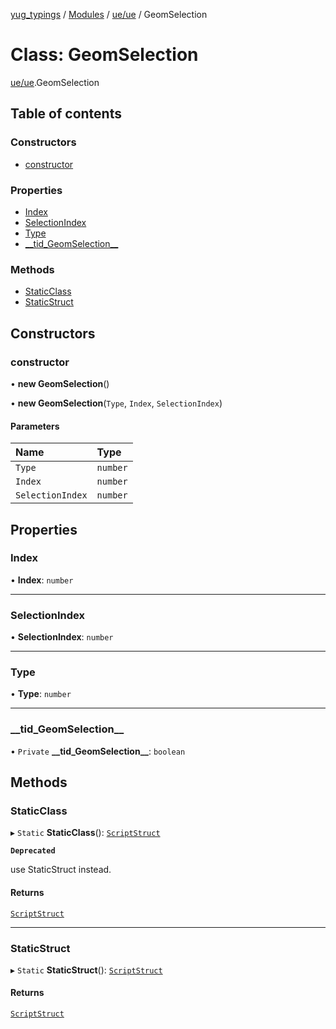 [yug_typings](../README.md) / [Modules](../modules.md) / [ue/ue](../modules/ue_ue.md) / GeomSelection

# Class: GeomSelection

[ue/ue](../modules/ue_ue.md).GeomSelection

## Table of contents

### Constructors

- [constructor](ue_ue.GeomSelection.md#constructor)

### Properties

- [Index](ue_ue.GeomSelection.md#index)
- [SelectionIndex](ue_ue.GeomSelection.md#selectionindex)
- [Type](ue_ue.GeomSelection.md#type)
- [\_\_tid\_GeomSelection\_\_](ue_ue.GeomSelection.md#__tid_geomselection__)

### Methods

- [StaticClass](ue_ue.GeomSelection.md#staticclass)
- [StaticStruct](ue_ue.GeomSelection.md#staticstruct)

## Constructors

### constructor

• **new GeomSelection**()

• **new GeomSelection**(`Type`, `Index`, `SelectionIndex`)

#### Parameters

| Name | Type |
| :------ | :------ |
| `Type` | `number` |
| `Index` | `number` |
| `SelectionIndex` | `number` |

## Properties

### Index

• **Index**: `number`

___

### SelectionIndex

• **SelectionIndex**: `number`

___

### Type

• **Type**: `number`

___

### \_\_tid\_GeomSelection\_\_

• `Private` **\_\_tid\_GeomSelection\_\_**: `boolean`

## Methods

### StaticClass

▸ `Static` **StaticClass**(): [`ScriptStruct`](ue_ue.ScriptStruct.md)

**`Deprecated`**

use StaticStruct instead.

#### Returns

[`ScriptStruct`](ue_ue.ScriptStruct.md)

___

### StaticStruct

▸ `Static` **StaticStruct**(): [`ScriptStruct`](ue_ue.ScriptStruct.md)

#### Returns

[`ScriptStruct`](ue_ue.ScriptStruct.md)
